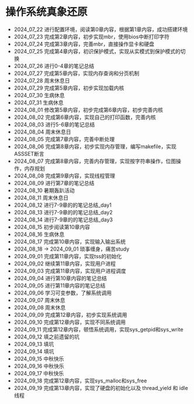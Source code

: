 # 操作系统真象还原
 - 2024_07_22  进行配置环境，阅读第0章内容，根据第1章内容，成功搭建环境
 - 2024_07_23  完成第2章内容，初步实现mbr，使用bios中断打印字符
 - 2024_07_24  完成第3章内容，完善mbr，直接操作显卡和硬盘
 - 2024_07_25  完成第4章内容，初识保护模式，实现从实模式到保护模式的切换
 - 2024_07_26  进行0-4章的笔记总结
 - 2024_07_27  完成第5章内容，实现内存查询和分页机制
 - 2024_07_28  周末休息日
 - 2024_07_29  完成第5章内容，初步实现加载内核
 - 2024_07_30  生病休息
 - 2024_07_31  生病休息
 - 2024_08_01  修改第5章内容，初步完成第6章内容，初步完善内核
 - 2024_08_02  完成第6章内容，实现自己的打印函数，完善内核
 - 2024_08_03  进行5-6章的笔记总结
 - 2024_08_04  周末休息日
 - 2024_08_05  完成第7章内容，完善中断处理
 - 2024_08_06  完成第8章内容，初步实现内存管理，编写makefile，实现ASSSET断言
 - 2024_08_07  完成第8章内容，完善内存管理，实现按字符串操作，位图操作，内存规划
 - 2024_08_08  完成第9章内容，实现线程管理
 - 2024_08_09  进行第7章的笔记总结
 - 2024_08_10  暑期轰趴活动
 - 2024_08_11  周末休息日
 - 2024_08_12  进行7-9章的的笔记总结_day1
 - 2024_08_13  进行7-9章的的笔记总结_day2
 - 2024_08_14  进行7-9章的的笔记总结_day3
 - 2024_08_15  初步阅读第10章内容
 - 2024_08_16  生病休息
 - 2024_08_17  完成第10章内容，实现输入输出系统
 - 2024_08_18 -> 2024_09_01  琐事缠身，痛苦study
 - 2024_09_01  完成第11章内容，实现tss的初始化
 - 2024_09_02  继续第11章内容，实现用户进程
 - 2024_09_03  完成第11章内容，实现用户进程调度
 - 2024_09_04  进行第10章内容的笔记总结
 - 2024_09_05  进行第11章内容的笔记总结
 - 2024_09_06  学习可变参数，了解系统调用
 - 2024_09_07  周末休息
 - 2024_09_08  周末休息
 - 2024_09_09  完成第12章内容，初步实现系统调用
 - 2024_09_10  完成第12章内容，实现不同系统调用
 - 2024_09_11  完成第12章内容，顿悟系统调用，实现sys_getpid和sys_write
 - 2024_09_12  填之前遗留的坑
 - 2024_09_13  填坑
 - 2024_09_14  填坑
 - 2024_09_15  中秋快乐
 - 2024_09_16  中秋快乐
 - 2024_09_17  中秋快乐
 - 2024_09_18  完成第12章内容，实现sys_malloc和sys_free
 - 2024_09_19  完成第13章内容，实现了硬盘的初始化以及 thread_yield 和 idle 线程 